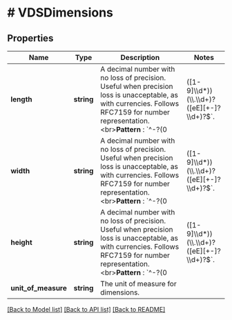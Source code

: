 # # VDSDimensions

## Properties

Name | Type | Description | Notes
------------ | ------------- | ------------- | -------------
**length** | **string** | A decimal number with no loss of precision. Useful when precision loss is unacceptable, as with currencies. Follows RFC7159 for number representation.  &lt;br&gt;**Pattern** : &#x60;^-?(0|([1-9]\\\\d*))(\\\\.\\\\d+)?([eE][+-]?\\\\d+)?$&#x60;. |
**width** | **string** | A decimal number with no loss of precision. Useful when precision loss is unacceptable, as with currencies. Follows RFC7159 for number representation.  &lt;br&gt;**Pattern** : &#x60;^-?(0|([1-9]\\\\d*))(\\\\.\\\\d+)?([eE][+-]?\\\\d+)?$&#x60;. |
**height** | **string** | A decimal number with no loss of precision. Useful when precision loss is unacceptable, as with currencies. Follows RFC7159 for number representation.  &lt;br&gt;**Pattern** : &#x60;^-?(0|([1-9]\\\\d*))(\\\\.\\\\d+)?([eE][+-]?\\\\d+)?$&#x60;. |
**unit_of_measure** | **string** | The unit of measure for dimensions. |

[[Back to Model list]](../../README.md#models) [[Back to API list]](../../README.md#endpoints) [[Back to README]](../../README.md)
